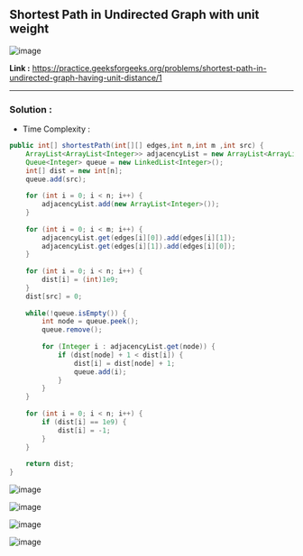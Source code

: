 ## Shortest Path in Undirected Graph with unit weight

![image](https://github.com/alkabharti/Graph/assets/23376002/c6fbea02-6603-40a1-a2fa-7415d7490ed7)


**Link :** https://practice.geeksforgeeks.org/problems/shortest-path-in-undirected-graph-having-unit-distance/1

------------------------------------------------------------------------------------------------------------------------------------------------------------------------------------------


### Solution : 

- Time Complexity :


```java
public int[] shortestPath(int[][] edges,int n,int m ,int src) {
    ArrayList<ArrayList<Integer>> adjacencyList = new ArrayList<ArrayList<Integer>>();
    Queue<Integer> queue = new LinkedList<Integer>();
    int[] dist = new int[n];
    queue.add(src);
    
    for (int i = 0; i < n; i++) {
        adjacencyList.add(new ArrayList<Integer>());
    }
    
    for (int i = 0; i < m; i++) {
        adjacencyList.get(edges[i][0]).add(edges[i][1]);
        adjacencyList.get(edges[i][1]).add(edges[i][0]);
    }
    
    for (int i = 0; i < n; i++) {
        dist[i] = (int)1e9;
    }
    dist[src] = 0;
    
    while(!queue.isEmpty()) {
        int node = queue.peek();
        queue.remove();
        
        for (Integer i : adjacencyList.get(node)) {
            if (dist[node] + 1 < dist[i]) {
                dist[i] = dist[node] + 1;
                queue.add(i);
            }
        }
    }
    
    for (int i = 0; i < n; i++) {
        if (dist[i] == 1e9) {
            dist[i] = -1;
        }
    }
    
    return dist;
}

```


![image](https://github.com/alkabharti/Graph/assets/23376002/d6d33f6a-9247-4e4b-b26d-d54ba63ab323)

![image](https://github.com/alkabharti/Graph/assets/23376002/22d0b78f-37f2-4d22-b0a2-bc9ad6f094bf)

![image](https://github.com/alkabharti/Graph/assets/23376002/a8d1078a-fd31-4118-8c24-5f1a2eedae2d)

![image](https://github.com/alkabharti/Graph/assets/23376002/06e8cbda-e71a-49b1-91f4-05d15016a8c1)




